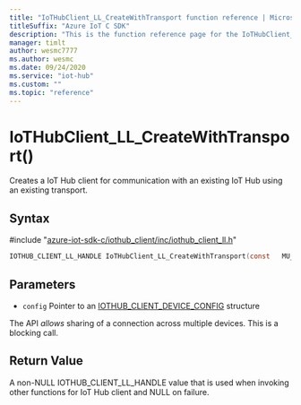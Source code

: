 ```yaml
---                             
title: "IoTHubClient_LL_CreateWithTransport function reference | Microsoft Docs" 
titleSuffix: "Azure IoT C SDK"            
description: "This is the function reference page for the IoTHubClient_LL_CreateWithTransport() function in the Azure IoT C SDK. This SDK is used with Azure IoT Hub and Azure IoT Hub Device Provisioning Service"            
manager: timlt                 
author: wesmc7777              
ms.author: wesmc               
ms.date: 09/24/2020                    
ms.service: "iot-hub"             
ms.custom: ""                
ms.topic: "reference"        
---                            
```


# IoTHubClient_LL_CreateWithTransport()

Creates a IoT Hub client for communication with an existing IoT Hub using an existing transport.

## Syntax

\#include "[azure-iot-sdk-c/iothub_client/inc/iothub_client_ll.h](../iothub-client-ll-h.md)"  
```C
IOTHUB_CLIENT_LL_HANDLE IoTHubClient_LL_CreateWithTransport(const   MU_C2);
```

## Parameters
* `config` Pointer to an [IOTHUB_CLIENT_DEVICE_CONFIG](../iothub-client-core-common-h.md#iothub_client_device_config) structure

The API *allows* sharing of a connection across multiple devices. This is a blocking call.

## Return Value
A non-NULL IOTHUB_CLIENT_LL_HANDLE value that is used when invoking other functions for IoT Hub client and NULL on failure.


